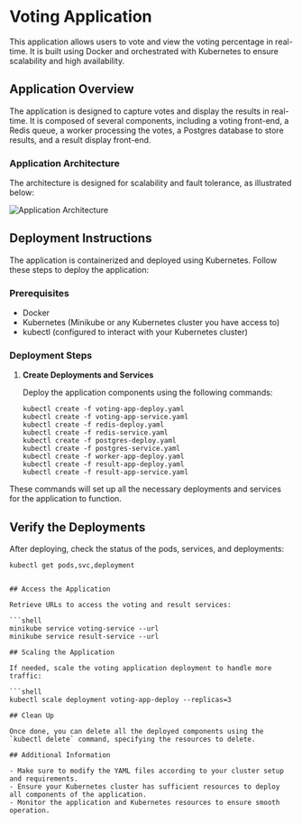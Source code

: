 # Voting Application

This application allows users to vote and view the voting percentage in real-time. It is built using Docker and orchestrated with Kubernetes to ensure scalability and high availability.

## Application Overview

The application is designed to capture votes and display the results in real-time. It is composed of several components, including a voting front-end, a Redis queue, a worker processing the votes, a Postgres database to store results, and a result display front-end.

### Application Architecture

The architecture is designed for scalability and fault tolerance, as illustrated below:

![Application Architecture](https://github.com/SidhantMathur20/Voting-Application/assets/88873670/111fffb9-b8cd-476d-9598-3ff914406fb7 "Application Architecture Diagram")

## Deployment Instructions

The application is containerized and deployed using Kubernetes. Follow these steps to deploy the application:

### Prerequisites

- Docker
- Kubernetes (Minikube or any Kubernetes cluster you have access to)
- kubectl (configured to interact with your Kubernetes cluster)

### Deployment Steps

1. **Create Deployments and Services**

   Deploy the application components using the following commands:

   ```shell
   kubectl create -f voting-app-deploy.yaml
   kubectl create -f voting-app-service.yaml
   kubectl create -f redis-deploy.yaml
   kubectl create -f redis-service.yaml
   kubectl create -f postgres-deploy.yaml
   kubectl create -f postgres-service.yaml
   kubectl create -f worker-app-deploy.yaml
   kubectl create -f result-app-deploy.yaml
   kubectl create -f result-app-service.yaml

These commands will set up all the necessary deployments and services for the application to function.

## Verify the Deployments

After deploying, check the status of the pods, services, and deployments:

  ```shell
  kubectl get pods,svc,deployment


## Access the Application

Retrieve URLs to access the voting and result services:

```shell
minikube service voting-service --url
minikube service result-service --url

## Scaling the Application

If needed, scale the voting application deployment to handle more traffic:

```shell
kubectl scale deployment voting-app-deploy --replicas=3

## Clean Up

Once done, you can delete all the deployed components using the `kubectl delete` command, specifying the resources to delete.

## Additional Information

- Make sure to modify the YAML files according to your cluster setup and requirements.
- Ensure your Kubernetes cluster has sufficient resources to deploy all components of the application.
- Monitor the application and Kubernetes resources to ensure smooth operation.

